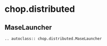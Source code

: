 # chop.distributed

## MaseLauncher

```{eval-rst}  
.. autoclass:: chop.distributed.MaseLauncher
```